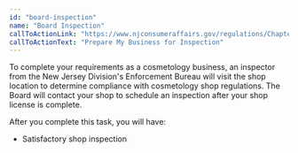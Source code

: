 ```yaml
---
id: "board-inspection"
name: "Board Inspection"
callToActionLink: "https://www.njconsumeraffairs.gov/regulations/Chapter-28-Board-of-Cosmetology-and-Hairstyling.pdf"
callToActionText: "Prepare My Business for Inspection"
---
```


To complete your requirements as a cosmetology business, an inspector from the New Jersey Division's Enforcement Bureau will visit the shop location to determine compliance with cosmetology shop regulations. The Board will contact your shop to schedule an inspection after your shop license is complete.

After you complete this task, you will have:
- Satisfactory shop inspection
